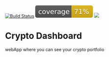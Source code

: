 [![Build Status](https://travis-ci.org/byverdu/crypto-dashboard.svg?branch=development)](https://travis-ci.org/byverdu/crypto-dashboard) <img src="./coverage.svg" /> <img src="https://img.shields.io/badge/node-%3E%3D%207.0.0-blue.svg"/>


# Crypto Dashboard


webApp where you can see your crypto portfolio
